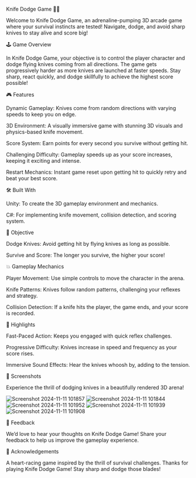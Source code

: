 Knife Dodge Game 🔪💨

Welcome to Knife Dodge Game, an adrenaline-pumping 3D arcade game where your survival instincts are tested! Navigate, dodge, and avoid sharp knives to stay alive and score big!

🕹️ Game Overview

In Knife Dodge Game, your objective is to control the player character and dodge flying knives coming from all directions. The game gets progressively harder as more knives are launched at faster speeds. Stay sharp, react quickly, and dodge skillfully to achieve the highest score possible!

🎮 Features

Dynamic Gameplay: Knives come from random directions with varying speeds to keep you on edge.

3D Environment: A visually immersive game with stunning 3D visuals and physics-based knife movement.

Score System: Earn points for every second you survive without getting hit.

Challenging Difficulty: Gameplay speeds up as your score increases, keeping it exciting and intense.

Restart Mechanics: Instant game reset upon getting hit to quickly retry and beat your best score.

🛠️ Built With

Unity: To create the 3D gameplay environment and mechanics.

C#: For implementing knife movement, collision detection, and scoring system.

🎯 Objective

Dodge Knives: Avoid getting hit by flying knives as long as possible.

Survive and Score: The longer you survive, the higher your score!

💥 Gameplay Mechanics

Player Movement: Use simple controls to move the character in the arena.

Knife Patterns: Knives follow random patterns, challenging your reflexes and strategy.

Collision Detection: If a knife hits the player, the game ends, and your score is recorded.

🚀 Highlights

Fast-Paced Action: Keeps you engaged with quick reflex challenges.

Progressive Difficulty: Knives increase in speed and frequency as your score rises.

Immersive Sound Effects: Hear the knives whoosh by, adding to the tension.

📸 Screenshots

Experience the thrill of dodging knives in a beautifully rendered 3D arena!

![Screenshot 2024-11-11 101857](https://github.com/user-attachments/assets/9bf15a07-8d4a-4bc4-abe8-8fa88a8567b8)
![Screenshot 2024-11-11 101844](https://github.com/user-attachments/assets/4a6b06eb-4c03-4add-9d72-975df46b7e3a)
![Screenshot 2024-11-11 101952](https://github.com/user-attachments/assets/8fdd8dae-d026-45b1-93e9-995591929619)
![Screenshot 2024-11-11 101939](https://github.com/user-attachments/assets/c0d2cd7c-5ce6-41ae-8c5b-aeecdc20f3f0)
![Screenshot 2024-11-11 101908](https://github.com/user-attachments/assets/4ad53b2e-87b0-44e4-9248-dd1e034f1afd)

📢 Feedback

We’d love to hear your thoughts on Knife Dodge Game! Share your feedback to help us improve the gameplay experience.

🙌 Acknowledgements

A heart-racing game inspired by the thrill of survival challenges. Thanks for playing Knife Dodge Game! Stay sharp and dodge those blades!






